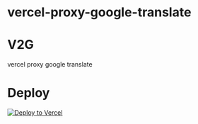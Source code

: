 # vercel-proxy-google-translate


# V2G

vercel proxy google translate

# Deploy

<a href="https://vercel.com/import/project?template=https://github.com/Borber/v2g" target="_blank" rel="noopener noreferrer"><img loading="lazy" src="https://vercel.com/button" alt="Deploy to Vercel" ></a>
